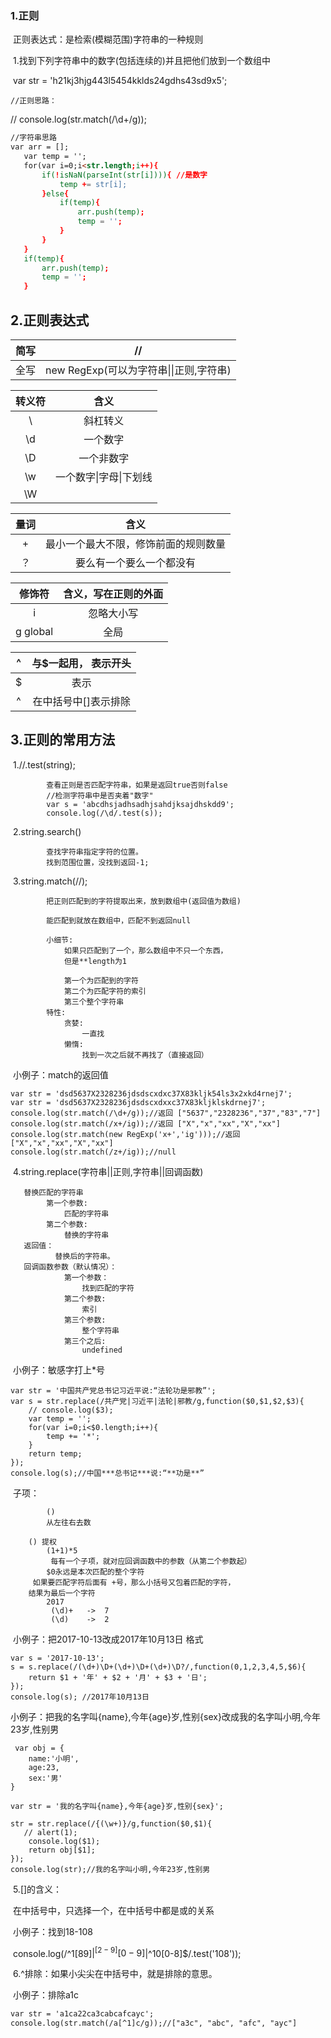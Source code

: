 ### 1.正则

​	正则表达式：是检索(模糊范围)字符串的一种规则

​	1.找到下列字符串中的数字(包括连续的)并且把他们放到一个数组中

​	var str = 'h21kj3hjg443l5454kklds24gdhs43sd9x5';

	//正则思路：
//  console.log(str.match(/\d+/g));
```html
//字符串思路
var arr = [];
   var temp = '';
   for(var i=0;i<str.length;i++){
       if(!isNaN(parseInt(str[i]))){ //是数字
           temp += str[i];
       }else{
           if(temp){
               arr.push(temp);
               temp = '';
           }
       }
   }
   if(temp){
       arr.push(temp);
       temp = '';
   }
```
## 2.正则表达式

| 简写   |              //              |
| ---- | :--------------------------: |
| 全写   | new RegExp(可以为字符串\|\|正则,字符串) |

| 转义符  |      含义       |
| :--: | :-----------: |
|  \   |     斜杠转义      |
|  \d  |     一个数字      |
|  \D  |     一个非数字     |
|  \w  | 一个数字\|字母\|下划线 |
|  \W  |               |

|  量词  |         含义         |
| :--: | :----------------: |
|  +   | 最小一个最大不限，修饰前面的规则数量 |
|  ？   |    要么有一个要么一个都没有    |

|    修饰符     | 含义，写在正则的外面 |
| :--------: | :--------: |
|     i      |   忽略大小写    |
| g   global |     全局     |

|  ^   | 与$一起用， 表示开头 |
| :--: | :---------: |
|  $   |     表示      |
|  ^   | 在中括号中[]表示排除 |

## 3.正则的常用方法

​	1.//.test(string);  

            查看正则是否匹配字符串，如果是返回true否则false
            //检测字符串中是否夹着"数字"
            var s = 'abcdhsjadhsadhjsahdjksajdhskdd9';
            console.log(/\d/.test(s));

​	2.string.search()

            查找字符串指定字符的位置。 
        	找到范围位置，没找到返回-1; 
​	3.string.match(//);

            把正则匹配到的字符提取出来，放到数组中(返回值为数组)

            能匹配到就放在数组中，匹配不到返回null

            小细节:
                如果只匹配到了一个，那么数组中不只一个东西，
                但是**length为1
                
                第一个为匹配到的字符
                第二个为匹配字符的索引
                第三个整个字符串
            特性:
                贪婪:
                    一直找
                懒惰:
                    找到一次之后就不再找了（直接返回）

​	小例子：match的返回值

	var str = 'dsd5637X2328236jdsdscxdxc37X83kljk54ls3x2xkd4rnej7';
	var str = 'dsd5637X2328236jdsdscxdxxc37X83kljklskdrnej7';
	console.log(str.match(/\d+/g));//返回 ["5637","2328236","37","83","7"]
	console.log(str.match(/x+/ig));//返回 ["X","x","xx","X","xx"]
	console.log(str.match(new RegExp('x+','ig')));//返回 ["X","x","xx","X","xx"]
	console.log(str.match(/z+/ig));//null
​	4.string.replace(字符串||正则,字符串||回调函数)

       替换匹配的字符串
            第一个参数:
                匹配的字符串
            第二个参数:
                替换的字符串
       返回值：
              替换后的字符串。
       回调函数参数（默认情况）：
                第一个参数：
                    找到匹配的字符
                第二个参数:
                    索引
                第三个参数:
                    整个字符串
                第三个之后:
                    undefined 
​		小例子：敏感字打上*号

    var str = '中国共产党总书记习近平说:“法轮功是邪教”';
    var s = str.replace(/共产党|习近平|法轮|邪教/g,function($0,$1,$2,$3){
        // console.log($3);
        var temp = ''; 
        for(var i=0;i<$0.length;i++){
            temp += '*';
        }
        return temp;
    });
    console.log(s);//中国***总书记***说:“**功是**”
​		子项：

            ()
            从左往右去数
    
        () 提权
            (1+1)*5
    		 每有一个子项，就对应回调函数中的参数（从第二个参数起） 
            $0永远是本次匹配的整个字符
         如果要匹配字符后面有 +号，那么小括号又包着匹配的字符，
        结果为最后一个字符
            2017
             (\d)+   ->  7
             (\d)    ->  2

​		小例子：把2017-10-13改成2017年10月13日 格式

    var s = '2017-10-13';
    s = s.replace(/(\d+)\D+(\d+)\D+(\d+)\D?/,function(0,1,2,3,4,5,$6){
    	return $1 + '年' + $2 + '月' + $3 + '日';
    });
    console.log(s); //2017年10月13日   
​		小例子：把我的名字叫{name},今年{age}岁,性别{sex}改成我的名字叫小明,今年23岁,性别男

     var obj = {   
        name:'小明',
        age:23,
        sex:'男'
    }
    
    var str = '我的名字叫{name},今年{age}岁,性别{sex}';
    
    str = str.replace(/{(\w+)}/g,function($0,$1){
       // alert(1);
        console.log($1);
        return obj[$1];
    });
    console.log(str);//我的名字叫小明,今年23岁,性别男
​	5.[]的含义：

​		在中括号中，只选择一个，在中括号中都是或的关系

​		小例子：找到18-108

​			console.log(/^1[89]$|^[2-9][0-9]$|^10[0-8]$/.test('108'));

​	6.^排除：如果小尖尖在中括号中，就是排除的意思。

​			小例子：排除a1c

```html
var str = 'a1ca22ca3cabcafcayc';
console.log(str.match(/a[^1]c/g));//["a3c", "abc", "afc", "ayc"]
```





